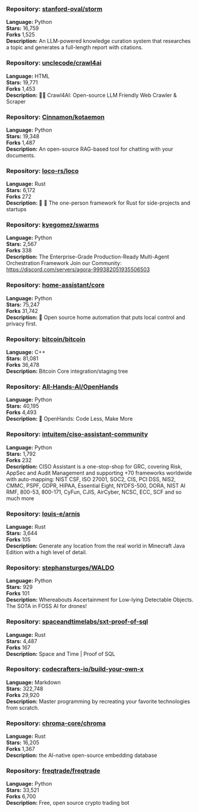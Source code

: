 ### **Repository:** [stanford-oval/storm](https://github.com/stanford-oval/storm)  

**Language:** Python  
**Stars:** 16,759  
**Forks** 1,525  
**Description:** An LLM-powered knowledge curation system that researches a topic and generates a full-length report with citations.  

### **Repository:** [unclecode/crawl4ai](https://github.com/unclecode/crawl4ai)  

**Language:** HTML  
**Stars:** 19,771  
**Forks** 1,453  
**Description:** 🚀🤖 Crawl4AI: Open-source LLM Friendly Web Crawler & Scraper  

### **Repository:** [Cinnamon/kotaemon](https://github.com/Cinnamon/kotaemon)  

**Language:** Python  
**Stars:** 19,348  
**Forks** 1,487  
**Description:** An open-source RAG-based tool for chatting with your documents.  

### **Repository:** [loco-rs/loco](https://github.com/loco-rs/loco)  

**Language:** Rust  
**Stars:** 6,172  
**Forks** 272  
**Description:** 🚂 🦀 The one-person framework for Rust for side-projects and startups  

### **Repository:** [kyegomez/swarms](https://github.com/kyegomez/swarms)  

**Language:** Python  
**Stars:** 2,567  
**Forks** 338  
**Description:** The Enterprise-Grade Production-Ready Multi-Agent Orchestration Framework Join our Community: https://discord.com/servers/agora-999382051935506503  

### **Repository:** [home-assistant/core](https://github.com/home-assistant/core)  

**Language:** Python  
**Stars:** 75,247  
**Forks** 31,742  
**Description:** 🏡 Open source home automation that puts local control and privacy first.  

### **Repository:** [bitcoin/bitcoin](https://github.com/bitcoin/bitcoin)  

**Language:** C++  
**Stars:** 81,081  
**Forks** 36,478  
**Description:** Bitcoin Core integration/staging tree  

### **Repository:** [All-Hands-AI/OpenHands](https://github.com/All-Hands-AI/OpenHands)  

**Language:** Python  
**Stars:** 40,195  
**Forks** 4,493  
**Description:** 🙌 OpenHands: Code Less, Make More  

### **Repository:** [intuitem/ciso-assistant-community](https://github.com/intuitem/ciso-assistant-community)  

**Language:** Python  
**Stars:** 1,792  
**Forks** 232  
**Description:** CISO Assistant is a one-stop-shop for GRC, covering Risk, AppSec and Audit Management and supporting +70 frameworks worldwide with auto-mapping: NIST CSF, ISO 27001, SOC2, CIS, PCI DSS, NIS2, CMMC, PSPF, GDPR, HIPAA, Essential Eight, NYDFS-500, DORA, NIST AI RMF, 800-53, 800-171, CyFun, CJIS, AirCyber, NCSC, ECC, SCF and so much more  

### **Repository:** [louis-e/arnis](https://github.com/louis-e/arnis)  

**Language:** Rust  
**Stars:** 3,644  
**Forks** 105  
**Description:** Generate any location from the real world in Minecraft Java Edition with a high level of detail.  

### **Repository:** [stephansturges/WALDO](https://github.com/stephansturges/WALDO)  

**Language:** Python  
**Stars:** 929  
**Forks** 101  
**Description:** Whereabouts Ascertainment for Low-lying Detectable Objects. The SOTA in FOSS AI for drones!  

### **Repository:** [spaceandtimelabs/sxt-proof-of-sql](https://github.com/spaceandtimelabs/sxt-proof-of-sql)  

**Language:** Rust  
**Stars:** 4,487  
**Forks** 167  
**Description:** Space and Time | Proof of SQL  

### **Repository:** [codecrafters-io/build-your-own-x](https://github.com/codecrafters-io/build-your-own-x)  

**Language:** Markdown  
**Stars:** 322,748  
**Forks** 29,920  
**Description:** Master programming by recreating your favorite technologies from scratch.  

### **Repository:** [chroma-core/chroma](https://github.com/chroma-core/chroma)  

**Language:** Rust  
**Stars:** 16,205  
**Forks** 1,367  
**Description:** the AI-native open-source embedding database  

### **Repository:** [freqtrade/freqtrade](https://github.com/freqtrade/freqtrade)  

**Language:** Python  
**Stars:** 33,521  
**Forks** 6,700  
**Description:** Free, open source crypto trading bot  

